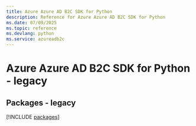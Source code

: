 ```yaml
---
title: Azure Azure AD B2C SDK for Python
description: Reference for Azure Azure AD B2C SDK for Python
ms.date: 07/09/2025
ms.topic: reference
ms.devlang: python
ms.service: azureadb2c
---
```

# Azure Azure AD B2C SDK for Python - legacy
## Packages - legacy
[!INCLUDE [packages](azure-ad-b2c-index.md)]